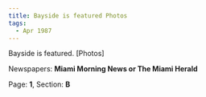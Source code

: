 ```yaml
---  
title: Bayside is featured Photos  
tags:  
  - Apr 1987  
---  
```

  
Bayside is featured. [Photos]  
  
Newspapers: **Miami Morning News or The Miami Herald**  
  
Page: **1**, Section: **B** 
